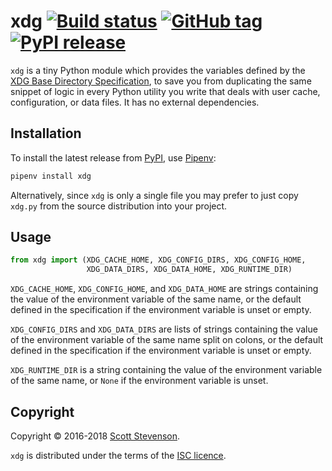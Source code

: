 # xdg [![Build status](https://img.shields.io/travis/srstevenson/xdg.svg?maxAge=2592000)](https://travis-ci.org/srstevenson/xdg) [![GitHub tag](https://img.shields.io/github/tag/srstevenson/xdg.svg?maxAge=2592000)](https://github.com/srstevenson/xdg/releases) [![PyPI release](https://img.shields.io/pypi/v/xdg.svg?maxAge=2592000)](https://pypi.org/project/xdg/)

`xdg` is a tiny Python module which provides the variables defined by the [XDG
Base Directory Specification][spec], to save you from duplicating the same
snippet of logic in every Python utility you write that deals with user cache,
configuration, or data files. It has no external dependencies.

## Installation

To install the latest release from [PyPI], use [Pipenv]:

```bash
pipenv install xdg
```

Alternatively, since `xdg` is only a single file you may prefer to just copy
`xdg.py` from the source distribution into your project.

## Usage

```python
from xdg import (XDG_CACHE_HOME, XDG_CONFIG_DIRS, XDG_CONFIG_HOME,
                 XDG_DATA_DIRS, XDG_DATA_HOME, XDG_RUNTIME_DIR)
```

`XDG_CACHE_HOME`, `XDG_CONFIG_HOME`, and `XDG_DATA_HOME` are strings containing
the value of the environment variable of the same name, or the default defined
in the specification if the environment variable is unset or empty.

`XDG_CONFIG_DIRS` and `XDG_DATA_DIRS` are lists of strings containing the value
of the environment variable of the same name split on colons, or the default
defined in the specification if the environment variable is unset or empty.

`XDG_RUNTIME_DIR` is a string containing the value of the environment variable
of the same name, or `None` if the environment variable is unset.

## Copyright

Copyright © 2016-2018 [Scott Stevenson].

`xdg` is distributed under the terms of the [ISC licence].

[isc licence]: https://opensource.org/licenses/ISC
[pipenv]: https://docs.pipenv.org/
[pypi]: https://pypi.org/project/xdg/
[scott stevenson]: https://scott.stevenson.io
[spec]: https://specifications.freedesktop.org/basedir-spec/basedir-spec-latest.html
